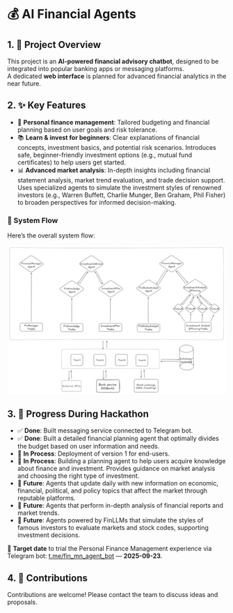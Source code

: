 # 💰 AI Financial Agents

## 1. 📌 Project Overview

This project is an **AI-powered financial advisory chatbot**, designed to be integrated into popular banking apps or messaging platforms.  
A dedicated **web interface** is planned for advanced financial analytics in the near future.

## 2. ✨ Key Features

- 🧾 **Personal finance management**: Tailored budgeting and financial planning based on user goals and risk tolerance.
- 📚 **Learn & invest for beginners**: Clear explanations of financial concepts, investment basics, and potential risk scenarios. Introduces safe, beginner-friendly investment options (e.g., mutual fund certificates) to help users get started.
- 📊 **Advanced market analysis**: In-depth insights including financial statement analysis, market trend evaluation, and trade decision support. Uses specialized agents to simulate the investment styles of renowned investors (e.g., Warren Buffett, Charlie Munger, Ben Graham, Phil Fisher) to broaden perspectives for informed decision-making.

### 🔄 System Flow

Here’s the overall system flow:

![System Flow](./docs/img/crewflow.png)

## 3. 🚀 Progress During Hackathon

- ✅ **Done**: Built messaging service connected to Telegram bot.
- ✅ **Done**: Built a detailed financial planning agent that optimally divides the budget based on user information and needs.
- 🔄 **In Process**: Deployment of version 1 for end-users.
- 🔄 **In Process**: Building a planning agent to help users acquire knowledge about finance and investment. Provides guidance on market analysis and choosing the right type of investment.
- 🔮 **Future**: Agents that update daily with new information on economic, financial, political, and policy topics that affect the market through reputable platforms.
- 🔮 **Future**: Agents that perform in-depth analysis of financial reports and market trends.
- 🔮 **Future**: Agents powered by FinLLMs that simulate the styles of famous investors to evaluate markets and stock codes, supporting investment decisions.

🎯 **Target date** to trial the Personal Finance Management experience via Telegram bot: [t.me/fin_mn_agent_bot](https://t.me/fin_mn_agent_bot) — **2025-09-23**.

## 4. 🤝 Contributions

Contributions are welcome! Please contact the team to discuss ideas and proposals.
